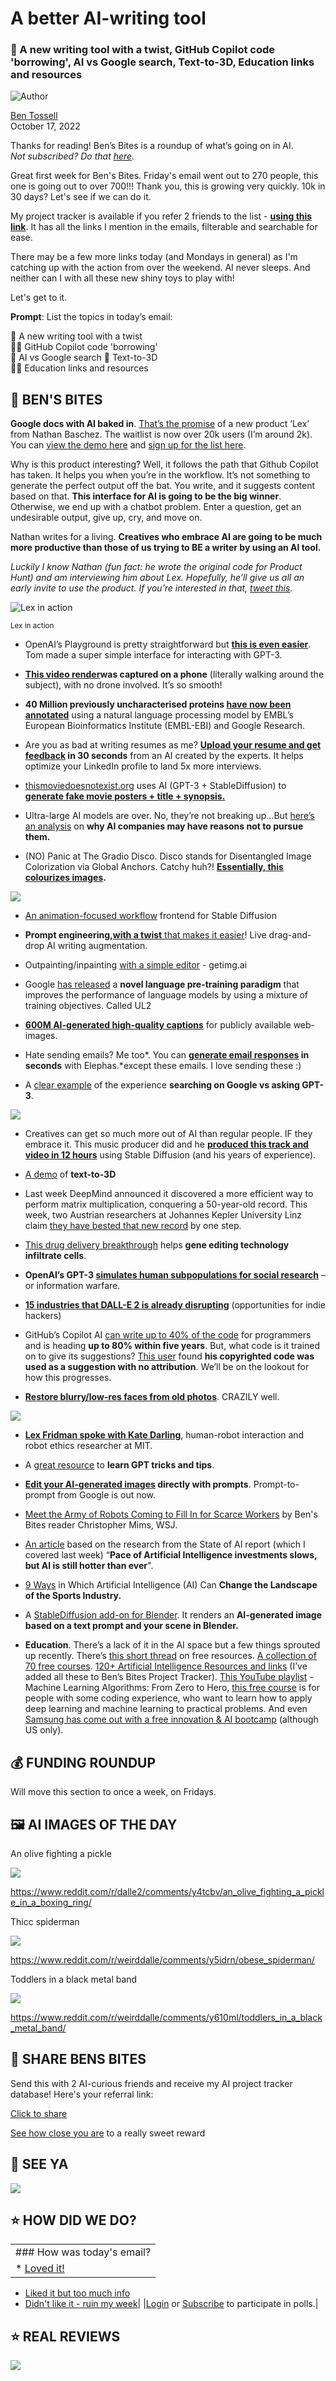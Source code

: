 # A better AI-writing tool

### 📝 A new writing tool with a twist, GitHub Copilot code 'borrowing', AI vs Google search, Text-to-3D, Education links and resources

![Author](https://media.beehiiv.com/cdn-cgi/image/fit=scale-down,format=auto,onerror=redirect,quality=80/uploads/user/profile_picture/fc858b4d-39e3-4be1-abf4-2b55504e21a2/thumb_uJ4UYake_400x400.jpg)

[Ben Tossell](https://www.twitter.com/bentossell)\
October 17, 2022

Thanks for reading! Ben’s Bites is a roundup of what’s going on in AI.\
*Not subscribed? Do that [here](https://magic.beehiiv.com/v1/447f6e60-e36a-4642-b6f8-46beb19045ec?email={{email}}\&utm_source=top-of-email).*

Great first week for Ben's Bites. Friday's email went out to 270 people, this one is going out to over 700!!! Thank you, this is growing very quickly. 10k in 30 days? Let's see if we can do it.

My project tracker is available if you refer 2 friends to the list - [**using this link**](https://www.bensbites.co/subscribe?ref=PLACEHOLDER). It has all the links I mention in the emails, filterable and searchable for ease.

There may be a few more links today (and Mondays in general) as I'm catching up with the action from over the weekend. AI never sleeps. And neither can I with all these new shiny toys to play with!

Let's get to it.

**Prompt**: List the topics in today’s email:

📝 A new writing tool with a twist\
🧑‍💻 GitHub Copilot code 'borrowing'\
🥊 AI vs Google search 🧊 Text-to-3D\
🧑‍🏫 Education links and resources

## **🫦 BEN'S BITES**

**Google docs with AI baked in**. [That’s the promise](https://twitter.com/nbashaw/status/1581673516360876032?s=12\&t=PmEphRc6WiFw49jRs1S7aA) of a new product ‘Lex’ from Nathan Baschez. The waitlist is now over 20k users (I’m around 2k). You can [view the demo here](https://www.youtube.com/watch?v=7Cao0oy1CBg) and [sign up for the list here](https://lex.page/).

Why is this product interesting? Well, it follows the path that Github Copilot has taken. It helps you when you’re in the workflow. It’s not something to generate the perfect output off the bat. You write, and it suggests content based on that. **This interface for AI is going to be the big winner**. Otherwise, we end up with a chatbot problem. Enter a question, get an undesirable output, give up, cry, and move on.

Nathan writes for a living. **Creatives who embrace AI are going to be much more productive than those of us trying to BE a writer by using an AI tool.**

*Luckily I know Nathan (fun fact: he wrote the original code for Product Hunt) and am interviewing him about Lex. Hopefully, he’ll give us all an early invite to use the product. If you’re interested in that, [tweet this](https://twitter.com/intent/tweet?via=bentossell\&text=@nbashaw%20can%20we%20get%20early%20access%20to%20Lex%20for%20Ben%27s%20Bites%20readers%20pls%3F).*

![Lex in action](https://media.beehiiv.com/cdn-cgi/image/fit=scale-down,format=auto,onerror=redirect,quality=80/uploads/asset/file/4e139e64-2d32-429c-bf3c-4c5e3a7fba6b/Screenshot_2022-10-17_at_12.47.47.png)

<small>Lex in action</small>

- OpenAI’s Playground is pretty straightforward but **[this is even easier](https://twitter.com/itsdailyin/status/1580914998850699264)**. Tom made a super simple interface for interacting with GPT-3.

- [**This video render**](https://twitter.com/nerfstudioteam/status/1580590781076688901)**was captured on a phone** (literally walking around the subject), with no drone involved. It’s so smooth!

- **40 Million previously uncharacterised proteins [have now been annotated](https://twitter.com/emblebi/status/1580560122056581121)** using a natural language processing model by EMBL’s European Bioinformatics Institute (EMBL-EBI) and Google Research.

- Are you as bad at writing resumes as me? **[Upload your resume and get feedback](https://twitter.com/MakadiaHarsh/status/1580906494341500928%5D) in 30 seconds** from an AI created by the experts. It helps optimize your LinkedIn profile to land 5x more interviews.

- [thismoviedoesnotexist.org](https://t.co/x2UjzonDMC) uses AI (GPT-3 + StableDiffusion) to [**generate fake movie posters + title + synopsis.**](https://twitter.com/slhomme/status/1580973304923713536?s=12\&t=wn7R0HPjXcQs8RvNd4VT0g)

- Ultra-large AI models are over. No, they’re not breaking up…But [here’s an analysis](https://twitter.com/alber_romgar/status/1580967562170732544?s=12\&t=wn7R0HPjXcQs8RvNd4VT0g) on **why AI companies may have reasons not to pursue them.**

- (NO) Panic at The Gradio Disco. Disco stands for Disentangled Image Colorization via Global Anchors. Catchy huh?! **[Essentially, this colourizes images](https://twitter.com/_akhaliq/status/1580959950515277824?s=12\&t=wn7R0HPjXcQs8RvNd4VT0g).**

![](https://media.beehiiv.com/cdn-cgi/image/fit=scale-down,format=auto,onerror=redirect,quality=80/uploads/asset/file/4e9fb884-8f55-4f98-9d09-c21ba84339a7/Screenshot_2022-10-17_at_12.37.33.png)

- [An animation-focused workflow](https://twitter.com/_akhaliq/status/1580937732049993728?s=12\&t=wn7R0HPjXcQs8RvNd4VT0g) frontend for Stable Diffusion

- **Prompt engineering,**[**with a twist** that makes it easier](https://twitter.com/max__drake/status/1580931058392272896)! Live drag-and-drop AI writing augmentation.

- Outpainting/inpainting [with a simple editor](https://www.reddit.com/r/StableDiffusion/comments/y3shh0/getimgai_ive_made_outpaintinginpainting_editor/) - getimg.ai

- Google [has released](https://twitter.com/googleai/status/1580996679779901440?s=12\&t=MVhJAl6yTHceQjVYOD8LTw) a **novel language pre-training paradigm** that improves the performance of language models by using a mixture of training objectives. Called UL2

- [**600M AI-generated high-quality captions**](https://twitter.com/laion_ai/status/1581006102308978689?s=12\&t=MVhJAl6yTHceQjVYOD8LTw) for publicly available web-images.

- Hate sending emails? Me too\*. You can **[generate email responses](https://twitter.com/kambanthemaker/status/1581086931924185088) in seconds** with Elephas.\*except these emails. I love sending these :)

- A [clear example](https://twitter.com/dweekly/status/1580676295444217857?s=12\&t=RRSjm4Q9upFQF4li6aHdgA) of the experience **searching on Google vs asking GPT-3**.

![](https://media.beehiiv.com/cdn-cgi/image/fit=scale-down,format=auto,onerror=redirect,quality=80/uploads/asset/file/05267fd8-49dd-472e-a0b6-335976bf0eec/Group_2__1_.png)

- Creatives can get so much more out of AI than regular people. IF they embrace it. This music producer did and he [**produced this track and video in 12 hours**](https://www.youtube.com/watch?v=Bd2KJsdV3Jg) using Stable Diffusion (and his years of experience).

- [A demo](https://www.reddit.com/r/singularity/comments/y5o90a/text_to_3d_the_objects_in_this_scene_were/) of **text-to-3D**

- Last week DeepMind announced it discovered a more efficient way to perform matrix multiplication, conquering a 50-year-old record. This week, two Austrian researchers at Johannes Kepler University Linz claim [they have bested that new record](https://arstechnica.com/information-technology/2022/10/deepmind-breaks-50-year-math-record-using-ai-new-record-falls-a-week-later/) by one step.

- [This drug delivery breakthrough](https://the-decoder.com/openais-gpt-3-simulates-human-sub-populations/) helps **gene editing technology infiltrate cells**.

- **OpenAI’s GPT-3 [simulates human subpopulations for social research](https://the-decoder.com/openais-gpt-3-simulates-human-sub-populations/)** – or information warfare.

- [**15 industries that DALL-E 2 is already disrupting**](https://www.indiehackers.com/post/15-industries-that-dall-e-2-is-already-disrupting-opportunities-for-indie-hackers-1bc229cebd) (opportunities for indie hackers)

- GitHub’s Copilot AI [can write up to 40% of the code](https://www.cnbc.com/2022/10/14/microsoft-ai-leaps-ahead-heres-what-its-human-leader-thinks-about-it.html) for programmers and is heading **up to 80% within five years**. But, what code is it trained on to give its suggestions? [This user](https://twitter.com/docsparse/status/1581461734665367554?s=12\&t=WwOwlgcWLbvK-59LdGOT2A) found **his copyrighted code was used as a suggestion with no attribution**. We’ll be on the lookout for how this progresses.

- [**Restore blurry/low-res faces from old photos**](https://twitter.com/debarghya_das/status/1581105841897209858?s=12\&t=oelJlIza8Tcoa3ZBJxTxRA). CRAZILY well.

![](https://media.beehiiv.com/cdn-cgi/image/fit=scale-down,format=auto,onerror=redirect,quality=80/uploads/asset/file/d139188d-181b-4861-a999-312b0a143b64/FfE3Yd7VsAAHW5e.jpeg)

- [**Lex Fridman spoke with Kate Darling**](https://twitter.com/lexfridman/status/1581369007294533632?s=12\&t=WigPJCFB3atczyyZjMhQpQ), human-robot interaction and robot ethics researcher at MIT.

- A [great resource](https://twitter.com/fedhoneypot/status/1580324141621649409?s=12\&t=oelJlIza8Tcoa3ZBJxTxRA) to **learn GPT tricks and tips**.

- **[Edit your AI-generated images](https://twitter.com/_akhaliq/status/1581527281318920192?s=12\&t=ufktorHC9tYFOgKil8wLmg) directly with prompts**. Prompt-to-prompt from Google is out now.

- [Meet the Army of Robots Coming to Fill In for Scarce Workers](https://archive.ph/M8Axg#selection-109.5-109.65) by Ben's Bites reader Christopher Mims, WSJ.

- [An article](https://www.forbes.com/sites/joemckendrick/2022/10/15/pace-of-artificial-intelligence-investments-slows-but-ai-is-still-hotter-than-ever/?sh=292b77e94c76) based on the research from the State of AI report (which I covered last week) “**Pace of Artificial Intelligence investments slows, but AI is still hotter than ever**".

- [9 Ways](https://www.marktechpost.com/2022/10/15/9-ways-in-which-artificial-intelligence-ai-can-change-the-landscape-of-the-sports-industry/) in Which Artificial Intelligence (AI) Can **Change the Landscape of the Sports Industry.**

- A [StableDiffusion add-on for Blender](https://twitter.com/hardmaru/status/1581673133148639235). It renders an **AI-generated image based on a text prompt and your scene in Blender.**

- **Education**. There’s a lack of it in the AI space but a few things sprouted up recently. There’s [this short thread](https://twitter.com/Sauain/status/1580843759914602496) on free resources. [A collection of 70 free courses](https://www.mltut.com/best-free-online-courses-for-machine-learning-and-ai/). [120+ Artificial Intelligence Resources and links](https://theveller.gumroad.com/l/AiResources-byTheVeller) (I’ve added all these to Ben’s Bites Project Tracker). [This YouTube playlist](https://www.youtube.com/playlist?list=PLvICEeb-TZEHKkojcv1_POKPrCwlsEnsI) - Machine Learning Algorithms: From Zero to Hero, [this free course](https://course.fast.ai/) is for people with some coding experience, who want to learn how to apply deep learning and machine learning to practical problems. And even [Samsung has come out with a free innovation & AI bootcamp](https://twitter.com/teneikaask_you/status/1580932941596835846) (although US only).

## **💰 FUNDING ROUNDUP**

Will move this section to once a week, on Fridays.

## **🖼 AI IMAGES OF THE DAY**

An olive fighting a pickle

![](https://media.beehiiv.com/cdn-cgi/image/fit=scale-down,format=auto,onerror=redirect,quality=80/uploads/asset/file/ff57effc-d867-459f-8f91-53f511fbd8dd/dgiko53260u91.png)

<https://www.reddit.com/r/dalle2/comments/y4tcbv/an_olive_fighting_a_pickle_in_a_boxing_ring/>

Thicc spiderman

![](https://media.beehiiv.com/cdn-cgi/image/fit=scale-down,format=auto,onerror=redirect,quality=80/uploads/asset/file/0f6d1a75-4212-48a1-b5a0-bdf2b66f8366/mxt5sr6qi6u91.png)

<https://www.reddit.com/r/weirddalle/comments/y5idrn/obese_spiderman/>

Toddlers in a black metal band

![](https://media.beehiiv.com/cdn-cgi/image/fit=scale-down,format=auto,onerror=redirect,quality=80/uploads/asset/file/f3abed38-e13c-47b2-8170-510c3d5a727d/rypzqwihjau91.jpeg)

<https://www.reddit.com/r/weirddalle/comments/y610ml/toddlers_in_a_black_metal_band/>

## **🤗 SHARE BENS BITES**

Send this with 2 AI-curious friends and receive my AI project tracker database! Here's your referral link:

[Click to share](https://www.bensbites.co/subscribe?ref=PLACEHOLDER)

[See how close you are](https://www.bensbites.co/subscribe/PLACEHOLDER/referrals) to a really sweet reward

## **👋 SEE YA**

![](https://media.beehiiv.com/cdn-cgi/image/fit=scale-down,format=auto,onerror=redirect,quality=80/uploads/asset/file/1cb5216f-6c64-4ba9-b8c0-851f5b7e3186/Screenshot_2022-10-17_at_13.35.20.png)

## **⭐️ HOW DID WE DO?**

||
|:---|
|### How was today's email?|
|\* [Loved it!](https://www.bensbites.co/login)

- [Liked it but too much info](https://www.bensbites.co/login)
- [Didn't like it - ruin my week](https://www.bensbites.co/login)|
  |[Login](https://www.bensbites.co/login) or [Subscribe](https://www.bensbites.co/subscribe) to participate in polls.|

## **⭐️ REAL** REVIEWS

![](https://media.beehiiv.com/cdn-cgi/image/fit=scale-down,format=auto,onerror=redirect,quality=80/uploads/asset/file/52d98705-b72e-4386-94c0-a015d7611fc8/Screenshot_2022-10-12_at_20.46.07.png)
